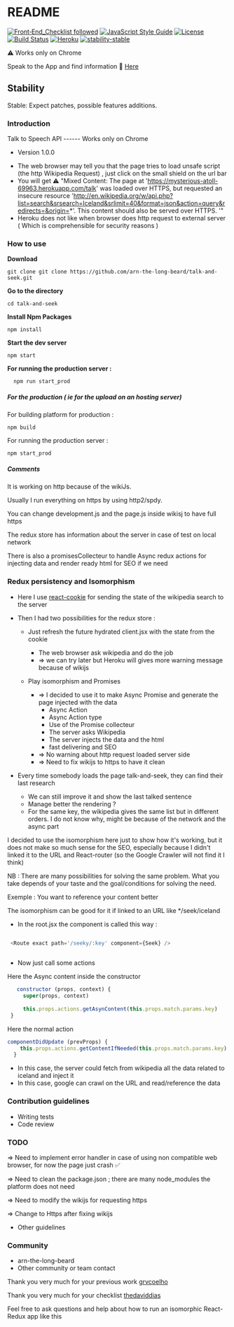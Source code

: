 # README #
[![Front‑End_Checklist followed](https://img.shields.io/badge/Front‑End_Checklist-followed-brightgreen.svg)](https://github.com/thedaviddias/Front-End-Checklist/)
[![JavaScript Style Guide](https://img.shields.io/badge/code_style-standard-brightgreen.svg)](https://standardjs.com)
[![License](https://img.shields.io/badge/License-Apache%202.0-blue.svg)](https://opensource.org/licenses/Apache-2.0)
[![Build Status](https://travis-ci.org/arn-the-long-beard/talk-and-seek.svg?branch=master)](https://travis-ci.org/arn-the-long-beard/talk-and-seek)
[![Heroku](http://heroku-badge.herokuapp.com/?app=angularjs-crypto&style=flat)](https://mysterious-atoll-69963.herokuapp.com/talk)
[![stability-stable](https://img.shields.io/badge/stability-stable-green.svg)](https://github.com/dominictarr/stability)

 :warning: Works only on Chrome

Speak to the App and find information  :microphone: [Here](https://mysterious-atoll-69963.herokuapp.com/talk)

 


## Stability

Stable: Expect patches, possible features additions.

### Introduction ###

Talk to Speech API ------ Works only on Chrome

* Version
1.0.0


- The web browser may tell you that the page tries to load unsafe script (the http Wikipedia Request) , just click on the small shield on the url bar
- You will get  :warning: "Mixed Content: The page at 'https://mysterious-atoll-69963.herokuapp.com/talk' was loaded over HTTPS, but requested an insecure resource 'http://en.wikipedia.org/w/api.php?list=search&srsearch=Iceland&srlimit=40&format=json&action=query&redirects=&origin=*'. This content should also be served over HTTPS. '"
- Heroku does not like when browser does http request to external server ( Which is comprehensible for security reasons )

### How to use ###

**Download**

    git clone git clone https://github.com/arn-the-long-beard/talk-and-seek.git

**Go to the directory**
   
    cd talk-and-seek
    
**Install Npm Packages**
    
    npm install 
    
**Start the dev server**
  
    npm start
    
**For running the production server :**
  
      npm run start_prod  
  
    
##### For the production ( ie for the upload on an hosting server)

For building platform for production :
    
    npm build

For running the production server :

    npm start_prod
    
    
##### Comments #####
 
 It is working on http because of the wikiJs. 
 
 Usually I run everything on https by using http2/spdy.
 
 You can change development.js and the page.js inside wikisj to have full https
 
 The redux store has information about the server in case of test on local network 
 
 There is also a promisesCollecteur to handle Async redux actions for injecting data and render ready html for SEO if we need
    
### Redux persistency and Isomorphism ###


- Here I use [react-cookie](https://github.com/bukinoshita/react-cookies) for sending the state of the wikipedia search to the server

- Then I had two possibilities for the redux store :

    - Just refresh the future hydrated client.jsx with the state from the cookie
        - The web browser ask wikipedia and do the job
        - => we can try later but Heroku will gives more warning message because of wikijs
    
    - Play isomorphism and Promises
        - => I decided to use it to make Async Promise and generate the page injected with the data  
            - Async Action
            - Async Action type
            - Use of the Promise collecteur
            - The server asks Wikipedia
            - The server injects the data and the html
            - fast delivering and SEO
         - => No warning about http request loaded server side
         - => Need to fix wikijs to https to have it clean          
           
- Every time somebody loads the page talk-and-seek, they can find their last research

    - We can still improve it and show the last talked sentence
    - Manage better the rendering ?
    - For the same key, the wikipedia gives the same list but in different orders. I do not know why, might be because of the network and the async part

I decided to use the isomorphism here just to show how it's working, but it does not make so much sense for the SEO, especially because I didn't linked it to the URL and React-router (so the Google Crawler will not find it I think)

NB : There are many possibilities for solving the same problem. What you take depends of your taste and the goal/conditions for solving the need.

Exemple : You want to reference your content better

The isomorphism can be good for it if linked to an URL like */seek/iceland
 - In the root.jsx the component is called this way : 
 
 ```javascript
 
  <Route exact path='/seeky/:key' component={Seek} />
  
 ```
 - Now just call some actions
 
 Here the Async content inside the constructor
 
  ```javascript
     constructor (props, context) {
       super(props, context)
   
       this.props.actions.getAsynContent(this.props.match.params.key)    
   }
  ```
 Here the normal action  
 
   ```javascript
 componentDidUpdate (prevProps) {
       this.props.actions.getContentIfNeeded(this.props.match.params.key)
     }
   ```
 - In this case, the server could fetch from wikipedia all the data related to iceland and inject it
 - In this case, google can crawl on the URL and read/reference the data
 
### Contribution guidelines ###

* Writing tests
* Code review

### TODO ###
 => Need to implement error handler in case of using non compatible web browser, for now the page just crash :white_check_mark:
 
 => Need to clean the package.json ; there are many node_modules the platform does not need
 
 => Need to modify the wikijs for requesting https
 
 => Change to Https after fixing wikijs

* Other guidelines


### Community ###

* arn-the-long-beard
* Other community or team contact

Thank you very much for your previous work [grvcoelho](https://github.com/grvcoelho/react-voice-components)

Thank you very much for your checklist [thedaviddias](https://github.com/thedaviddias/Front-End-Checklist)

Feel free to ask questions and help about how to run an isomorphic React-Redux app like this
